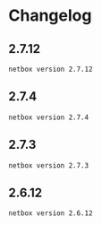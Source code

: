 # Changelog

## 2.7.12
	netbox version 2.7.12

## 2.7.4
	netbox version 2.7.4

## 2.7.3
	netbox version 2.7.3

## 2.6.12
	netbox version 2.6.12
